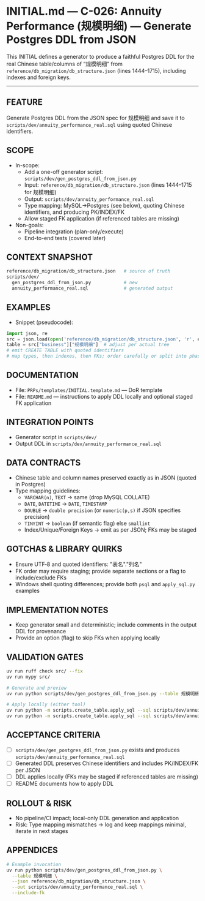 # INITIAL.md — C-026: Annuity Performance (规模明细) — Generate Postgres DDL from JSON

This INITIAL defines a generator to produce a faithful Postgres DDL for the real Chinese table/columns of “规模明细” from `reference/db_migration/db_structure.json` (lines 1444–1715), including indexes and foreign keys.

---

## FEATURE
Generate Postgres DDL from the JSON spec for 规模明细 and save it to `scripts/dev/annuity_performance_real.sql` using quoted Chinese identifiers.

## SCOPE
- In-scope:
  - Add a one-off generator script: `scripts/dev/gen_postgres_ddl_from_json.py`
  - Input: `reference/db_migration/db_structure.json` (lines 1444–1715 for 规模明细)
  - Output: `scripts/dev/annuity_performance_real.sql`
  - Type mapping: MySQL→Postgres (see below), quoting Chinese identifiers, and producing PK/INDEX/FK
  - Allow staged FK application (if referenced tables are missing)
- Non-goals:
  - Pipeline integration (plan-only/execute)
  - End-to-end tests (covered later)

## CONTEXT SNAPSHOT
```bash
reference/db_migration/db_structure.json   # source of truth
scripts/dev/
  gen_postgres_ddl_from_json.py            # new
  annuity_performance_real.sql             # generated output
```

## EXAMPLES
- Snippet (pseudocode):
```python
import json, re
src = json.load(open('reference/db_migration/db_structure.json', 'r', encoding='utf-8'))
table = src["business"]["规模明细"]  # adjust per actual tree
# emit CREATE TABLE with quoted identifiers
# map types, then indexes, then FKs; order carefully or split into phases
```

## DOCUMENTATION
- File: `PRPs/templates/INITIAL.template.md` — DoR template
- File: `README.md` — instructions to apply DDL locally and optional staged FK application

## INTEGRATION POINTS
- Generator script in `scripts/dev/`
- Output DDL in `scripts/dev/annuity_performance_real.sql`

## DATA CONTRACTS
- Chinese table and column names preserved exactly as in JSON (quoted in Postgres)
- Type mapping guidelines:
  - `VARCHAR(n)`, `TEXT` → same (drop MySQL COLLATE)
  - `DATE`, `DATETIME` → `DATE`, `TIMESTAMP`
  - `DOUBLE` → `double precision` (or `numeric(p,s)` if JSON specifies precision)
  - `TINYINT` → `boolean` (if semantic flag) else `smallint`
  - Index/Unique/Foreign Keys → emit as per JSON; FKs may be staged

## GOTCHAS & LIBRARY QUIRKS
- Ensure UTF‑8 and quoted identifiers: "表名"."列名"
- FK order may require staging; provide separate sections or a flag to include/exclude FKs
- Windows shell quoting differences; provide both `psql` and `apply_sql.py` examples

## IMPLEMENTATION NOTES
- Keep generator small and deterministic; include comments in the output DDL for provenance
- Provide an option (flag) to skip FKs when applying locally

## VALIDATION GATES
```bash
uv run ruff check src/ --fix
uv run mypy src/

# Generate and preview
uv run python scripts/dev/gen_postgres_ddl_from_json.py --table 规模明细 --json reference/db_migration/db_structure.json --out scripts/dev/annuity_performance_real.sql --include-fk

# Apply locally (either tool)
uv run python -m scripts.create_table.apply_sql --sql scripts/dev/annuity_performance_real.sql --dry-run
uv run python -m scripts.create_table.apply_sql --sql scripts/dev/annuity_performance_real.sql
```

## ACCEPTANCE CRITERIA
- [ ] `scripts/dev/gen_postgres_ddl_from_json.py` exists and produces `scripts/dev/annuity_performance_real.sql`
- [ ] Generated DDL preserves Chinese identifiers and includes PK/INDEX/FK per JSON
- [ ] DDL applies locally (FKs may be staged if referenced tables are missing)
- [ ] README documents how to apply DDL

## ROLLOUT & RISK
- No pipeline/CI impact; local-only DDL generation and application
- Risk: Type mapping mismatches → log and keep mappings minimal, iterate in next stages

## APPENDICES
```bash
# Example invocation
uv run python scripts/dev/gen_postgres_ddl_from_json.py \
  --table 规模明细 \
  --json reference/db_migration/db_structure.json \
  --out scripts/dev/annuity_performance_real.sql \
  --include-fk
```

